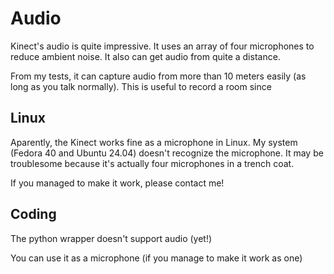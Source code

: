 # Audio

Kinect's audio is quite impressive. It uses an array of four microphones to reduce ambient noise. It also can get audio from quite a distance.

From my tests, it can capture audio from more than 10 meters easily (as long as you talk normally). This is useful to record a room since  

## Linux

Aparently, the Kinect works fine as a microphone in Linux. My system (Fedora 40 and Ubuntu 24.04) doesn't recognize the microphone. It may be troublesome because it's actually four microphones in a trench coat.

If you managed to make it work, please contact me!

## Coding
The python wrapper doesn't support audio (yet!)

You can use it as a microphone (if you manage to make it work as one)